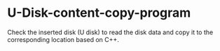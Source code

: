 # U-Disk-content-copy-program
Check the inserted disk (U disk) to read the disk data and copy it to the corresponding location based on C++.
